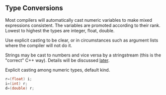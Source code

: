 ## Type Conversions

Most compilers will automatically cast numeric variables to make mixed expressions consistent.  The variables are promoted according to their rank.  Lowest to highest the types are integer, float, double.

Use explicit casting to be clear, or in circumstances such as argument lists where the compiler will not do it.

Strings may be cast to numbers and vice versa by a stringstream (this is the "correct" C++ way).  Details will be discussed [later](/courses/cpp_introduction/characters_strings).

Explicit casting among numeric types, default kind.
```c++
r=(float) i;
i=(int) r;
d=(double) r;
```

